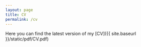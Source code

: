 ```yaml
---
layout: page
title: CV
permalink: /cv
---
```


Here you can find the latest version of my [CV]({{ site.baseurl }}/static/pdf/CV.pdf)